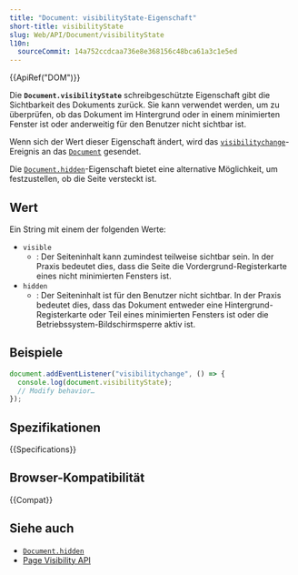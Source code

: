 ```yaml
---
title: "Document: visibilityState-Eigenschaft"
short-title: visibilityState
slug: Web/API/Document/visibilityState
l10n:
  sourceCommit: 14a752ccdcaa736e8e368156c48bca61a3c1e5ed
---
```


{{ApiRef("DOM")}}

Die **`Document.visibilityState`** schreibgeschützte Eigenschaft gibt die Sichtbarkeit des Dokuments zurück. Sie kann verwendet werden, um zu überprüfen, ob das Dokument im Hintergrund oder in einem minimierten Fenster ist oder anderweitig für den Benutzer nicht sichtbar ist.

Wenn sich der Wert dieser Eigenschaft ändert, wird das [`visibilitychange`](/de/docs/Web/API/Document/visibilitychange_event)-Ereignis an das [`Document`](/de/docs/Web/API/Document) gesendet.

Die [`Document.hidden`](/de/docs/Web/API/Document/hidden)-Eigenschaft bietet eine alternative Möglichkeit, um festzustellen, ob die Seite versteckt ist.

## Wert

Ein String mit einem der folgenden Werte:

- `visible`
  - : Der Seiteninhalt kann zumindest teilweise sichtbar sein. In der Praxis bedeutet dies, dass die Seite die Vordergrund-Registerkarte eines nicht minimierten Fensters ist.
- `hidden`
  - : Der Seiteninhalt ist für den Benutzer nicht sichtbar. In der Praxis bedeutet dies, dass das Dokument entweder eine Hintergrund-Registerkarte oder Teil eines minimierten Fensters ist oder die Betriebssystem-Bildschirmsperre aktiv ist.

## Beispiele

```js
document.addEventListener("visibilitychange", () => {
  console.log(document.visibilityState);
  // Modify behavior…
});
```

## Spezifikationen

{{Specifications}}

## Browser-Kompatibilität

{{Compat}}

## Siehe auch

- [`Document.hidden`](/de/docs/Web/API/Document/hidden)
- [Page Visibility API](/de/docs/Web/API/Page_Visibility_API)
